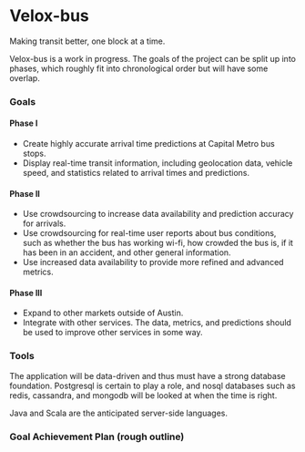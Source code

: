 # Velox-bus

Making transit better, one block at a time.

Velox-bus is a work in progress. The goals of the project can be split up into phases, which roughly fit into chronological 
order but will have some overlap.

### Goals
#### Phase I 
* Create highly accurate arrival time predictions at Capital Metro bus stops.
* Display real-time transit information, including geolocation data, vehicle speed, and statistics related to arrival times and predictions.

#### Phase II
* Use crowdsourcing to increase data availability and prediction accuracy for arrivals. 
* Use crowdsourcing for real-time user reports about bus conditions, such as whether the bus has working wi-fi, how crowded the bus is, if it has been in an accident, and other general information.
* Use increased data availability to provide more refined and advanced metrics.

#### Phase III
* Expand to other markets outside of Austin.
* Integrate with other services. The data, metrics, and predictions should be used to improve other services in some way.

### Tools
The application will be data-driven and thus must have a strong database foundation. Postgresql is certain to play a role, and nosql databases such as redis, cassandra, and mongodb will be looked at when the time is right.

Java and Scala are the anticipated server-side languages.

### Goal Achievement Plan (rough outline)
